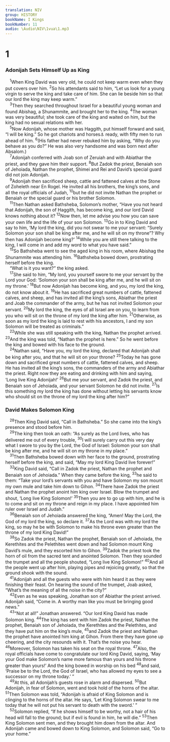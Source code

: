 ```yaml
---
translation: NIV
group: HISTORY
bookName: I Kings 
bookNumber: 11
audio: \Audio\NIV\1vua\1.mp3
---
```


<div class="title"><h1>1</h1><h3>Adonijah Sets Himself Up as King </h3></div>
<span class="verse 1vua_1_1"> <sup>1</sup>When King David was very old, he could not keep warm even when they put covers over him. </span>
<span class="verse 1vua_1_2"><sup>2</sup>So his attendants said to him, “Let us look for a young virgin to serve the king and take care of him. She can lie beside him so that our lord the king may keep warm.” <br/></span>
<span class="verse 1vua_1_3"> <sup>3</sup>Then they searched throughout Israel for a beautiful young woman and found Abishag, a Shunammite, and brought her to the king. </span>
<span class="verse 1vua_1_4"><sup>4</sup>The woman was very beautiful; she took care of the king and waited on him, but the king had no sexual relations with her. <br/></span>
<span class="verse 1vua_1_5"> <sup>5</sup>Now Adonijah, whose mother was Haggith, put himself forward and said, “I will be king.” So he got chariots and horses<a data-toggle="tooltip" data-placement="bottom" title="Or charioteers">⚓</a> ready, with fifty men to run ahead of him. </span>
<span class="verse 1vua_1_6"><sup>6</sup>(His father had never rebuked him by asking, “Why do you behave as you do?” He was also very handsome and was born next after Absalom.) <br/></span>
<span class="verse 1vua_1_7"> <sup>7</sup>Adonijah conferred with Joab son of Zeruiah and with Abiathar the priest, and they gave him their support. </span>
<span class="verse 1vua_1_8"><sup>8</sup>But Zadok the priest, Benaiah son of Jehoiada, Nathan the prophet, Shimei and Rei and David’s special guard did not join Adonijah. <br/></span>
<span class="verse 1vua_1_9"> <sup>9</sup>Adonijah then sacrificed sheep, cattle and fattened calves at the Stone of Zoheleth near En Rogel. He invited all his brothers, the king’s sons, and all the royal officials of Judah, </span>
<span class="verse 1vua_1_10"><sup>10</sup>but he did not invite Nathan the prophet or Benaiah or the special guard or his brother Solomon. <br/></span>
<span class="verse 1vua_1_11"> <sup>11</sup>Then Nathan asked Bathsheba, Solomon’s mother, “Have you not heard that Adonijah, the son of Haggith, has become king, and our lord David knows nothing about it? </span>
<span class="verse 1vua_1_12"><sup>12</sup>Now then, let me advise you how you can save your own life and the life of your son Solomon. </span>
<span class="verse 1vua_1_13"><sup>13</sup>Go in to King David and say to him, ‘My lord the king, did you not swear to me your servant: “Surely Solomon your son shall be king after me, and he will sit on my throne”? Why then has Adonijah become king?’ </span>
<span class="verse 1vua_1_14"><sup>14</sup>While you are still there talking to the king, I will come in and add my word to what you have said.” <br/></span>
<span class="verse 1vua_1_15"> <sup>15</sup>So Bathsheba went to see the aged king in his room, where Abishag the Shunammite was attending him. </span>
<span class="verse 1vua_1_16"><sup>16</sup>Bathsheba bowed down, prostrating herself before the king. <br/> “What is it you want?” the king asked. <br/></span>
<span class="verse 1vua_1_17"> <sup>17</sup>She said to him, “My lord, you yourself swore to me your servant by the Lord your God: ‘Solomon your son shall be king after me, and he will sit on my throne.’ </span>
<span class="verse 1vua_1_18"><sup>18</sup>But now Adonijah has become king, and you, my lord the king, do not know about it. </span>
<span class="verse 1vua_1_19"><sup>19</sup>He has sacrificed great numbers of cattle, fattened calves, and sheep, and has invited all the king’s sons, Abiathar the priest and Joab the commander of the army, but he has not invited Solomon your servant. </span>
<span class="verse 1vua_1_20"><sup>20</sup>My lord the king, the eyes of all Israel are on you, to learn from you who will sit on the throne of my lord the king after him. </span>
<span class="verse 1vua_1_21"><sup>21</sup>Otherwise, as soon as my lord the king is laid to rest with his ancestors, I and my son Solomon will be treated as criminals.” <br/></span>
<span class="verse 1vua_1_22"> <sup>22</sup>While she was still speaking with the king, Nathan the prophet arrived. </span>
<span class="verse 1vua_1_23"><sup>23</sup>And the king was told, “Nathan the prophet is here.” So he went before the king and bowed with his face to the ground. <br/></span>
<span class="verse 1vua_1_24"> <sup>24</sup>Nathan said, “Have you, my lord the king, declared that Adonijah shall be king after you, and that he will sit on your throne? </span>
<span class="verse 1vua_1_25"><sup>25</sup>Today he has gone down and sacrificed great numbers of cattle, fattened calves, and sheep. He has invited all the king’s sons, the commanders of the army and Abiathar the priest. Right now they are eating and drinking with him and saying, ‘Long live King Adonijah!’ </span>
<span class="verse 1vua_1_26"><sup>26</sup>But me your servant, and Zadok the priest, and Benaiah son of Jehoiada, and your servant Solomon he did not invite. </span>
<span class="verse 1vua_1_27"><sup>27</sup>Is this something my lord the king has done without letting his servants know who should sit on the throne of my lord the king after him?” <br/></span>
<div class="title"><h3>David Makes Solomon King </h3></div>
<span class="verse 1vua_1_28"> <sup>28</sup>Then King David said, “Call in Bathsheba.” So she came into the king’s presence and stood before him. <br/></span>
<span class="verse 1vua_1_29"> <sup>29</sup>The king then took an oath: “As surely as the Lord lives, who has delivered me out of every trouble, </span>
<span class="verse 1vua_1_30"><sup>30</sup>I will surely carry out this very day what I swore to you by the Lord, the God of Israel: Solomon your son shall be king after me, and he will sit on my throne in my place.” <br/></span>
<span class="verse 1vua_1_31"> <sup>31</sup>Then Bathsheba bowed down with her face to the ground, prostrating herself before the king, and said, “May my lord King David live forever!” <br/></span>
<span class="verse 1vua_1_32"> <sup>32</sup>King David said, “Call in Zadok the priest, Nathan the prophet and Benaiah son of Jehoiada.” When they came before the king, </span>
<span class="verse 1vua_1_33"><sup>33</sup>he said to them: “Take your lord’s servants with you and have Solomon my son mount my own mule and take him down to Gihon. </span>
<span class="verse 1vua_1_34"><sup>34</sup>There have Zadok the priest and Nathan the prophet anoint him king over Israel. Blow the trumpet and shout, ‘Long live King Solomon!’ </span>
<span class="verse 1vua_1_35"><sup>35</sup>Then you are to go up with him, and he is to come and sit on my throne and reign in my place. I have appointed him ruler over Israel and Judah.” <br/></span>
<span class="verse 1vua_1_36"> <sup>36</sup>Benaiah son of Jehoiada answered the king, “Amen! May the Lord, the God of my lord the king, so declare it. </span>
<span class="verse 1vua_1_37"><sup>37</sup>As the Lord was with my lord the king, so may he be with Solomon to make his throne even greater than the throne of my lord King David!” <br/></span>
<span class="verse 1vua_1_38"> <sup>38</sup>So Zadok the priest, Nathan the prophet, Benaiah son of Jehoiada, the Kerethites and the Pelethites went down and had Solomon mount King David’s mule, and they escorted him to Gihon. </span>
<span class="verse 1vua_1_39"><sup>39</sup>Zadok the priest took the horn of oil from the sacred tent and anointed Solomon. Then they sounded the trumpet and all the people shouted, “Long live King Solomon!” </span>
<span class="verse 1vua_1_40"><sup>40</sup>And all the people went up after him, playing pipes and rejoicing greatly, so that the ground shook with the sound. <br/></span>
<span class="verse 1vua_1_41"> <sup>41</sup>Adonijah and all the guests who were with him heard it as they were finishing their feast. On hearing the sound of the trumpet, Joab asked, “What’s the meaning of all the noise in the city?” <br/></span>
<span class="verse 1vua_1_42"> <sup>42</sup>Even as he was speaking, Jonathan son of Abiathar the priest arrived. Adonijah said, “Come in. A worthy man like you must be bringing good news.” <br/></span>
<span class="verse 1vua_1_43"> <sup>43</sup>“Not at all!” Jonathan answered. “Our lord King David has made Solomon king. </span>
<span class="verse 1vua_1_44"><sup>44</sup>The king has sent with him Zadok the priest, Nathan the prophet, Benaiah son of Jehoiada, the Kerethites and the Pelethites, and they have put him on the king’s mule, </span>
<span class="verse 1vua_1_45"><sup>45</sup>and Zadok the priest and Nathan the prophet have anointed him king at Gihon. From there they have gone up cheering, and the city resounds with it. That’s the noise you hear. </span>
<span class="verse 1vua_1_46"><sup>46</sup>Moreover, Solomon has taken his seat on the royal throne. </span>
<span class="verse 1vua_1_47"><sup>47</sup>Also, the royal officials have come to congratulate our lord King David, saying, ‘May your God make Solomon’s name more famous than yours and his throne greater than yours!’ And the king bowed in worship on his bed </span>
<span class="verse 1vua_1_48"><sup>48</sup>and said, ‘Praise be to the Lord, the God of Israel, who has allowed my eyes to see a successor on my throne today.’ ” <br/></span>
<span class="verse 1vua_1_49"> <sup>49</sup>At this, all Adonijah’s guests rose in alarm and dispersed. </span>
<span class="verse 1vua_1_50"><sup>50</sup>But Adonijah, in fear of Solomon, went and took hold of the horns of the altar. </span>
<span class="verse 1vua_1_51"><sup>51</sup>Then Solomon was told, “Adonijah is afraid of King Solomon and is clinging to the horns of the altar. He says, ‘Let King Solomon swear to me today that he will not put his servant to death with the sword.’ ” <br/></span>
<span class="verse 1vua_1_52"> <sup>52</sup>Solomon replied, “If he shows himself to be worthy, not a hair of his head will fall to the ground; but if evil is found in him, he will die.” </span>
<span class="verse 1vua_1_53"><sup>53</sup>Then King Solomon sent men, and they brought him down from the altar. And Adonijah came and bowed down to King Solomon, and Solomon said, “Go to your home.” <br/></span>
